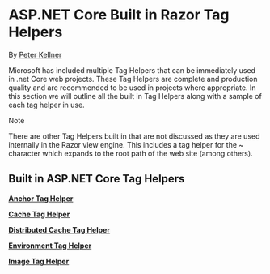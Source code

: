 ﻿# ASP.NET Core Built in Razor Tag Helpers

By [Peter Kellner](http://peterkellner.net) 

Microsoft has included multiple Tag Helpers that can be immediately used in .net Core web projects.  These Tag Helpers are complete and production quality and are recommended to be used in projects where appropriate.  In this section we will outline all the built in Tag Helpers along with a sample of each tag helper in use.

> [!NOTE]
> There are other Tag Helpers built in that are not discussed as they are used internally in the Razor view engine.  This includes a tag helper for the ~ character which expands to the root path of the web site (among others).

## Built in ASP.NET Core Tag Helpers

**[Anchor Tag Helper](AnchorTagHelper.md)**

**[Cache Tag Helper](CacheTagHelper.md)**

**[Distributed Cache Tag Helper](DistributedCacheTagHelper.md)**

**[Environment Tag Helper](EnvironmentTagHelper.md)**

[comment]: **[FormActionTagHelper](builtin-th/FormActionTagHelper.md)**

[comment]: **[FormTagTagHelper](builtin-th/FormTagHelper.md)**

**[Image Tag Helper](ImageTagHelper.md)**

[comment]: **[InputTagHelper](builtin-th/InputTagHelper.md)**

[comment]: **[LabelTagHelper](builtin-th/LabelTagHelper.md)**

[comment]: **[LinkTagHelper](builtin-th/LinkTagHelper.md)**

[comment]: **[OptionTagHelper](builtin-th/OptionTagHelper.md)**

[comment]: **[ScriptTagHelper](builtin-th/ScriptTagTagHelper.md)**

[comment]: **[SelectTagHelper](builtin-th/SelectTagTagHelper.md)**

[comment]: **[TextAreaTagHelper](builtin-th/TextAreaTagHelper.md)**

[comment]: **[ValidationMessageTagHelper](builtin-th/ValidationMessageTagHelper.md)**

[comment]: **[ValidationSummaryTagHelper](builtin-th/ValidationSummaryTagHelper.md)**  
  
  
<!--

## Additional Resources

REQUIRED These must be xref links, not relative, that is ../../
* [Client-Side Development](../../../client-side/index.md)

* [Tag Helpers](../../../mvc/views/tag-helpers/index.md)
-->
